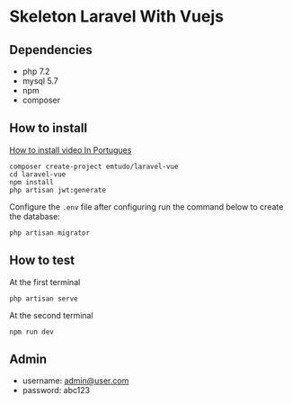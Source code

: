 # Skeleton Laravel With Vuejs

## Dependencies
  - php 7.2
  - mysql 5.7
  - npm
  - composer

## How to install

[How to install video In Portugues](https://www.youtube.com/watch?v=Vk-uuq3uuPI)


```shell
composer create-project emtudo/laravel-vue
cd laravel-vue
npm install
php artisan jwt:generate
```

Configure the `.env` file after configuring run the command below to create the database:

```shell
php artisan migrator
```

## How to test

At the first terminal
```shell
php artisan serve
```

At the second terminal
```shell
npm run dev
```

## Admin

- username: admin@user.com
- password: abc123

